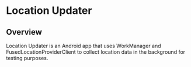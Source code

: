 # Location Updater

## Overview

Location Updater is an Android app that uses WorkManager and FusedLocationProviderClient to collect
location data in the background for testing purposes.